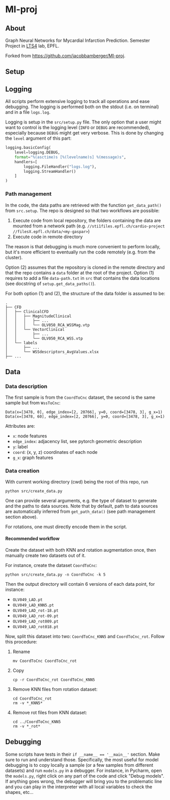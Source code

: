 
# MI-proj

## About

Graph Neural Networks for Mycardial Infarction Prediction. Semester Project in [LTS4](https://www.epfl.ch/labs/lts4/) lab, EPFL.

Forked from https://github.com/jacobbamberger/MI-proj.


## Setup

## Logging

All scripts perform extensive logging to track all operations and ease debugging.
The logging is performed both on the stdout (i.e. on terminal) and in a file `logs.log`.

Logging is setup in the `src/setup.py` file. The only option that a user might want to control is the logging level
(`INFO` or `DEBUG` are recommended), especially because `DEBUG` might get very verbose. This is done by changing the `level` argument of this part:
```python
logging.basicConfig(
    level=logging.DEBUG,
    format="%(asctime)s [%(levelname)s] %(message)s",
    handlers=[
        logging.FileHandler("logs.log"),
        logging.StreamHandler()
    ]
)
```

### Path management

In the code, the data paths are retrieved with the function `get_data_path()` from `src.setup`.
The repo is designed so that two workflows are possible:
1. Execute code from local repository, the folders containing the data are mounted from a network path 
  (e.g. `//sti1files.epfl.ch/cardio-project` `//filesX.epfl.ch/data/<my-gaspar>`)
2. Execute code in remote directory

The reason is that debugging is much more convenient to perform locally, but it's more efficient to eventually 
run the code remotely (e.g. from the cluster).

Option (2) assumes that the repository is cloned in the remote directory and that the repo contains a `data` folder at the 
root of the project. Option (1) requires to add a file `data-path.txt` in `src` that contains the data locations 
(see docstring of `setup.get_data_paths()`).

For both option (1) and (2), the structure of the data folder is assumed to be:
```
.
├── CFD
│   ├── ClinicalCFD
│   │   ├── MagnitudeClinical
│   │   │   ├── ...
│   │   │   └── OLV050_RCA_WSSMag.vtp
│   │   └── VectorClinical
│   │       ├── ...
│   │       └── OLV050_RCA_WSS.vtp
│   └── labels
│       ├── ...
│       └── WSSdescriptors_AvgValues.xlsx
├── ...
```

## Data


### Data description

The first sample is from the `CoordToCnc` dataset, the second is the same sample but from `WssToCnc`:

```
Data(x=[3478, 0], edge_index=[2, 20766], y=0, coord=[3478, 3], g_x=1)
Data(x=[3478, 60], edge_index=[2, 20766], y=0, coord=[3478, 3], g_x=1)
```

Attributes are:
* `x`: node features
* `edge_index`: adjacency list, see pytorch geometric description
* `y`: label
* `coord`: (x, y, z) coordinates of each node
* `g_x`: graph features


### Data creation

With current working directory (cwd) being the root of this repo, run 
```shell
python src/create_data.py
```

One can provide several arguments, e.g. the type of dataset to generate and the paths to data sources. 
Note that by default, path to data sources are automatically inferred from `get_path_data()` 
(see path management section above).

For rotations, one must directly encode them in the script.

#### Recommended workflow

Create the dataset with both KNN and rotation augmentation once, then manually create two datasets out of it.

For instance, create the dataset `CoordToCnc`:

```shell
python src/create_data.py -n CoordToCnc -k 5
```

Then the output directory will contain 6 versions of each data point, for instance:
* `OLV049_LAD.pt`
* `OLV049_LAD_KNN5.pt`
* `OLV049_LAD_rot-18.pt`
* `OLV049_LAD_rot-09.pt`
* `OLV049_LAD_rot009.pt`
* `OLV049_LAD_rot018.pt`

Now, split this dataset into two: `CoordToCnc_KNN5` and `CoordToCnc_rot`. Follow this procedure:
1. Rename
    ```shell
    mv CoordToCnc CoordToCnc_rot
    ```
2. Copy
    ```shell
    cp -r CoordToCnc_rot CoordToCnc_KNN5
    ```
3. Remove KNN files from rotation dataset:
    ```shell
    cd CoordToCnc_rot
    rm -v *_KNN5*
    ```
4. Remove rot files from KNN dataset:
    ```shell
    cd ../CoordToCnc_KNN5
    rm -v *_rot*
    ```

## Debugging

Some scripts have tests in their `if __name__ == '__main__'` section. Make sure to run and understand those.
Specifically, the most useful for model debugging is to 
copy locally a sample (or a few samples from different datasets) and run `models.py` in a debugger. 
For instance, in Pycharm, open the `models.py`, right click on any part of the code and click "Debug models". 
If anything goes wrong, the debugger will bring you to the problematic line and you can play in the interpreter with all
 local variables to check the shapes, etc...

